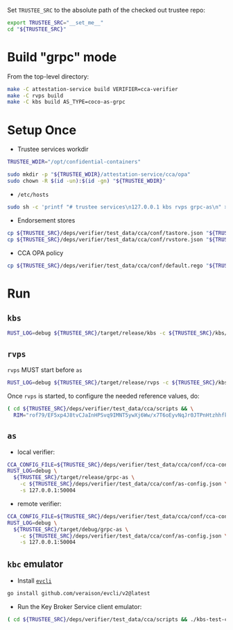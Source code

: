 Set `TRUSTEE_SRC` to the absolute path of the checked out trustee repo:

```sh
export TRUSTEE_SRC="__set_me__"
cd "${TRUSTEE_SRC}"
```

# Build "grpc" mode

From the top-level directory:

```sh
make -C attestation-service build VERIFIER=cca-verifier
make -C rvps build
make -C kbs build AS_TYPE=coco-as-grpc
```

# Setup Once

* Trustee services workdir

```sh
TRUSTEE_WDIR="/opt/confidential-containers"

sudo mkdir -p "${TRUSTEE_WDIR}/attestation-service/cca/opa"
sudo chown -R $(id -un):$(id -gn) "${TRUSTEE_WDIR}"
```

* `/etc/hosts`

```sh
sudo sh -c 'printf "# trustee services\n127.0.0.1 kbs rvps grpc-as\n" >> /etc/hosts'
```

* Endorsement stores

```sh
cp ${TRUSTEE_SRC}/deps/verifier/test_data/cca/conf/tastore.json "${TRUSTEE_WDIR}/attestation-service/cca/"
cp ${TRUSTEE_SRC}/deps/verifier/test_data/cca/conf/rvstore.json "${TRUSTEE_WDIR}/attestation-service/cca/"
```

* CCA OPA policy

```sh
cp ${TRUSTEE_SRC}/deps/verifier/test_data/cca/conf/default.rego "${TRUSTEE_WDIR}/attestation-service/cca/opa/"
```


# Run

## `kbs`

```sh
RUST_LOG=debug ${TRUSTEE_SRC}/target/release/kbs -c ${TRUSTEE_SRC}/kbs/conf/kbs-config-grpc.toml
```

## `rvps`

`rvps` MUST start before `as`

```sh
RUST_LOG=debug ${TRUSTEE_SRC}/target/release/rvps -c ${TRUSTEE_SRC}/kbs/conf/rvps.json
```

Once `rvps` is started, to configure the needed reference values, do:

```sh
( cd ${TRUSTEE_SRC}/deps/verifier/test_data/cca/scripts && \
  RIM="rof79/EF5xp4J8tvCJaInHPSvq9IMNT5ywXj6Ww/x7T6oEyvNqJr0JTPnHtzhhfkwYmq7hhN7dpdegPDnb2sfA==" ./endorse-rim.sh )
```

## `as`

* local verifier:

```sh
CCA_CONFIG_FILE=${TRUSTEE_SRC}/deps/verifier/test_data/cca/conf/cca-config-local.json \
RUST_LOG=debug \
  ${TRUSTEE_SRC}/target/release/grpc-as \
    -c ${TRUSTEE_SRC}/deps/verifier/test_data/cca/conf/as-config.json \
    -s 127.0.0.1:50004
```

* remote verifier:

```sh
CCA_CONFIG_FILE=${TRUSTEE_SRC}/deps/verifier/test_data/cca/conf/cca-config-remote.json \
RUST_LOG=debug \
  ${TRUSTEE_SRC}/target/debug/grpc-as \
    -c ${TRUSTEE_SRC}/deps/verifier/test_data/cca/conf/as-config.json \
    -s 127.0.0.1:50004
```

## `kbc` emulator

* Install [`evcli`](https://github.com/veraison/evcli)

```sh
go install github.com/veraison/evcli/v2@latest
```

* Run the Key Broker Service client emulator:

```sh
( cd ${TRUSTEE_SRC}/deps/verifier/test_data/cca/scripts && ./kbs-test-client.sh )
```
